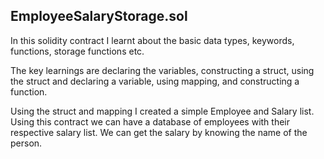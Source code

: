 ## EmployeeSalaryStorage.sol
In this solidity contract I learnt about the basic data types, keywords, functions, storage functions etc.

The key learnings are declaring the variables, constructing a struct, using the struct and declaring a variable, using mapping, and constructing a function.

Using the struct and mapping I created a simple Employee and Salary list. Using this contract we can have a database of employees with their respective salary list. We can get the salary by knowing the name of the person.